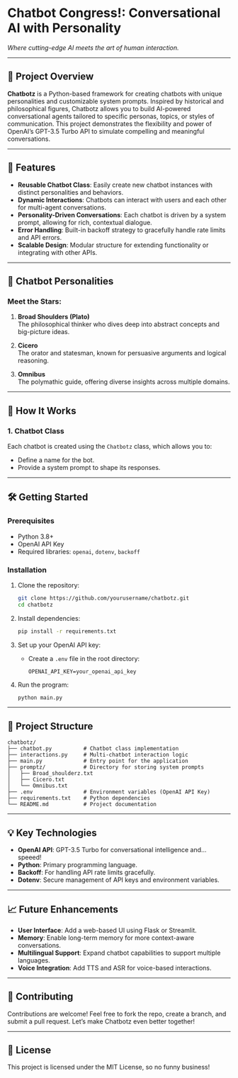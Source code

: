 # Chatbot Congress!: Conversational AI with Personality

*Where cutting-edge AI meets the art of human interaction.*

---

## 🚀 **Project Overview**

**Chatbotz** is a Python-based framework for creating chatbots with unique personalities and customizable system prompts. Inspired by historical and philosophical figures, Chatbotz allows you to build AI-powered conversational agents tailored to specific personas, topics, or styles of communication. This project demonstrates the flexibility and power of OpenAI’s GPT-3.5 Turbo API to simulate compelling and meaningful conversations.

---

## 🌟 **Features**

- **Reusable Chatbot Class**: Easily create new chatbot instances with distinct personalities and behaviors.
- **Dynamic Interactions**: Chatbots can interact with users and each other for multi-agent conversations.
- **Personality-Driven Conversations**: Each chatbot is driven by a system prompt, allowing for rich, contextual dialogue.
- **Error Handling**: Built-in backoff strategy to gracefully handle rate limits and API errors.
- **Scalable Design**: Modular structure for extending functionality or integrating with other APIs.

---

## 🤖 **Chatbot Personalities**

### Meet the Stars:

1. **Broad Shoulders (Plato)**  
   The philosophical thinker who dives deep into abstract concepts and big-picture ideas.  
   
2. **Cicero**  
   The orator and statesman, known for persuasive arguments and logical reasoning.  
   
3. **Omnibus**  
   The polymathic guide, offering diverse insights across multiple domains.  

---

## 📜 **How It Works**

### 1. **Chatbot Class**
Each chatbot is created using the `Chatbotz` class, which allows you to:
- Define a name for the bot.
- Provide a system prompt to shape its responses.

---

## 🛠️ **Getting Started**

### Prerequisites

- Python 3.8+
- OpenAI API Key
- Required libraries: `openai`, `dotenv`, `backoff`

### Installation

1. Clone the repository:
   ```bash
   git clone https://github.com/yourusername/chatbotz.git
   cd chatbotz
   ```

2. Install dependencies:
   ```bash
   pip install -r requirements.txt
   ```

3. Set up your OpenAI API key:
   - Create a `.env` file in the root directory:
     ```env
     OPENAI_API_KEY=your_openai_api_key
     ```

4. Run the program:
   ```bash
   python main.py
   ```

---

## 📂 **Project Structure**

```
chatbotz/
├── chatbot.py          # Chatbot class implementation
├── interactions.py     # Multi-chatbot interaction logic
├── main.py             # Entry point for the application
├── promptz/            # Directory for storing system prompts
│   ├── Broad_shoulderz.txt
│   ├── Cicero.txt
│   └── Omnibus.txt
├── .env                # Environment variables (OpenAI API Key)
├── requirements.txt    # Python dependencies
└── README.md           # Project documentation
```

---

## 💡 **Key Technologies**

- **OpenAI API**: GPT-3.5 Turbo for conversational intelligence and... speeed!
- **Python**: Primary programming language.
- **Backoff**: For handling API rate limits gracefully.
- **Dotenv**: Secure management of API keys and environment variables.

---

## 📈 **Future Enhancements**

- **User Interface**: Add a web-based UI using Flask or Streamlit.
- **Memory**: Enable long-term memory for more context-aware conversations.
- **Multilingual Support**: Expand chatbot capabilities to support multiple languages.
- **Voice Integration**: Add TTS and ASR for voice-based interactions.

---

## 🤝 **Contributing**

Contributions are welcome! Feel free to fork the repo, create a branch, and submit a pull request. Let’s make Chatbotz even better together!

---

## 📜 **License**

This project is licensed under the MIT License, so no funny business!


